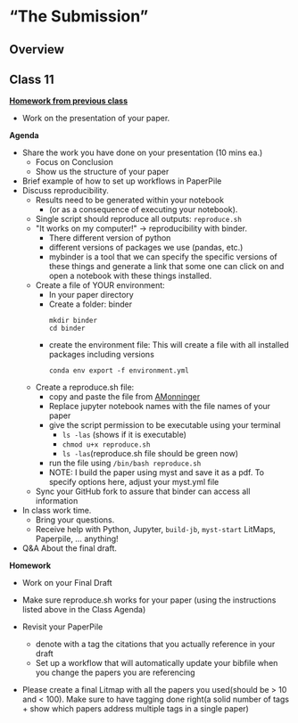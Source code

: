 # “The Submission”

## Overview

## Class 11
**[Homework from previous class](https://github.com/llorracc/as.180.369/tree/main/materials/draft#class-10)**
- Work on the presentation of your paper.


**Agenda**
- Share the work you have done on your presentation (10 mins ea.)
    - Focus on Conclusion
    - Show us the structure of your paper
- Brief example of how to set up workflows in PaperPile
- Discuss reproducibility.
    - Results need to be generated within your notebook
        - (or as a consequence of executing your notebook).
    - Single script should reproduce all outputs: `reproduce.sh`
    - "It works on my computer!" → reproducibility with binder.
        - There different version of python
        - different versions of packages we use (pandas, etc.)
        - mybinder is a tool that we can specify the specific versions of these
          things and generate a link that some one can click on and open a
          notebook with these things installed.
    - Create a file of YOUR environment:
        - In your paper directory
        - Create a folder: binder 
            ```
            mkdir binder
            cd binder
            ```
        - create the environment file: This will create a file with all installed packages including versions
            ```
            conda env export -f environment.yml
            ```
    - Create a reproduce.sh file:
        - copy and paste the file from [AMonninger](../../contrib/AMonninger/Paper_Restructured)
        - Replace jupyter notebook names with the file names of your paper
        - give the script permission to be executable using your terminal
          - ```ls -las``` (shows if it is executable)
          - ```chmod u+x reproduce.sh ```
          - ```ls -las```(reproduce.sh file should be green now)
        - run the file using
            ```/bin/bash reproduce.sh```
        - NOTE: I build the paper using myst and save it as a pdf. To specify options here, adjust your myst.yml file
    - Sync your GitHub fork to assure that binder can access all information
- In class work time.
    - Bring your questions.
    - Receive help with Python, Jupyter, `build-jb`, `myst-start` LitMaps, Paperpile, … anything!
- Q&A About the final draft.

**Homework**
- Work on your Final Draft
- Make sure reproduce.sh works for your paper (using the instructions listed above in the Class Agenda)
- Revisit your PaperPile
    - denote with a tag the citations that you actually reference in your draft
    - Set up a workflow that will automatically update your bibfile when you change the papers you are referencing
 
- Please create a final Litmap with all the papers you used(should be > 10 and < 100). Make sure to have tagging done right(a solid number of tags + show which papers address multiple tags in a single paper)

